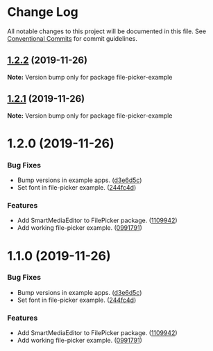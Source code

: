 # Change Log

All notable changes to this project will be documented in this file.
See [Conventional Commits](https://conventionalcommits.org) for commit guidelines.

## [1.2.2](https://git.faithlife.dev/Logos/FaithlifeEquipment/compare/file-picker-example@1.2.1...file-picker-example@1.2.2) (2019-11-26)

**Note:** Version bump only for package file-picker-example





## [1.2.1](https://git.faithlife.dev/Logos/FaithlifeEquipment/compare/file-picker-example@1.2.0...file-picker-example@1.2.1) (2019-11-26)

**Note:** Version bump only for package file-picker-example





# 1.2.0 (2019-11-26)


### Bug Fixes

* Bump versions in example apps. ([d3e6d5c](https://git.faithlife.dev/Logos/FaithlifeEquipment/commits/d3e6d5c22c02d9ee62db603a4fabeb1aa47ef132))
* Set font in file-picker example. ([244fc4d](https://git.faithlife.dev/Logos/FaithlifeEquipment/commits/244fc4d5a479364fcee6d2c2e0ae25b0e167fb39))


### Features

* Add SmartMediaEditor to FilePicker package. ([1109942](https://git.faithlife.dev/Logos/FaithlifeEquipment/commits/1109942c605b344d5b7eb6cdfc84425580c52eff))
* Add working file-picker example. ([0991791](https://git.faithlife.dev/Logos/FaithlifeEquipment/commits/09917910979c034ffee4b5f686dfb04216781f6d))





# 1.1.0 (2019-11-26)


### Bug Fixes

* Bump versions in example apps. ([d3e6d5c](https://git.faithlife.dev/Logos/FaithlifeEquipment/commits/d3e6d5c22c02d9ee62db603a4fabeb1aa47ef132))
* Set font in file-picker example. ([244fc4d](https://git.faithlife.dev/Logos/FaithlifeEquipment/commits/244fc4d5a479364fcee6d2c2e0ae25b0e167fb39))


### Features

* Add SmartMediaEditor to FilePicker package. ([1109942](https://git.faithlife.dev/Logos/FaithlifeEquipment/commits/1109942c605b344d5b7eb6cdfc84425580c52eff))
* Add working file-picker example. ([0991791](https://git.faithlife.dev/Logos/FaithlifeEquipment/commits/09917910979c034ffee4b5f686dfb04216781f6d))
